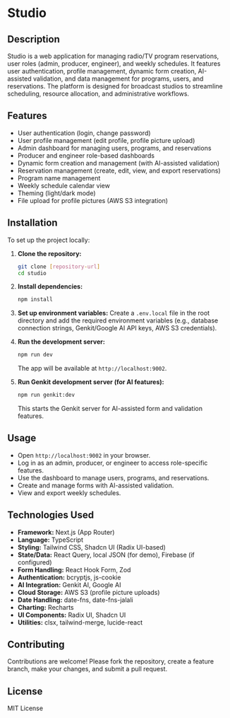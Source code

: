 
# Studio

## Description
Studio is a web application for managing radio/TV program reservations, user roles (admin, producer, engineer), and weekly schedules. It features user authentication, profile management, dynamic form creation, AI-assisted validation, and data management for programs, users, and reservations. The platform is designed for broadcast studios to streamline scheduling, resource allocation, and administrative workflows.

## Features
- User authentication (login, change password)
- User profile management (edit profile, profile picture upload)
- Admin dashboard for managing users, programs, and reservations
- Producer and engineer role-based dashboards
- Dynamic form creation and management (with AI-assisted validation)
- Reservation management (create, edit, view, and export reservations)
- Program name management
- Weekly schedule calendar view
- Theming (light/dark mode)
- File upload for profile pictures (AWS S3 integration)

## Installation
To set up the project locally:

1. **Clone the repository:**
    ```bash
    git clone [repository-url]
    cd studio
    ```

2. **Install dependencies:**
    ```bash
    npm install
    ```

3. **Set up environment variables:**
    Create a `.env.local` file in the root directory and add the required environment variables (e.g., database connection strings, Genkit/Google AI API keys, AWS S3 credentials).

4. **Run the development server:**
    ```bash
    npm run dev
    ```
    The app will be available at `http://localhost:9002`.

5. **Run Genkit development server (for AI features):**
    ```bash
    npm run genkit:dev
    ```
    This starts the Genkit server for AI-assisted form and validation features.

## Usage
- Open `http://localhost:9002` in your browser.
- Log in as an admin, producer, or engineer to access role-specific features.
- Use the dashboard to manage users, programs, and reservations.
- Create and manage forms with AI-assisted validation.
- View and export weekly schedules.

## Technologies Used
- **Framework:** Next.js (App Router)
- **Language:** TypeScript
- **Styling:** Tailwind CSS, Shadcn UI (Radix UI-based)
- **State/Data:** React Query, local JSON (for demo), Firebase (if configured)
- **Form Handling:** React Hook Form, Zod
- **Authentication:** bcryptjs, js-cookie
- **AI Integration:** Genkit AI, Google AI
- **Cloud Storage:** AWS S3 (profile picture uploads)
- **Date Handling:** date-fns, date-fns-jalali
- **Charting:** Recharts
- **UI Components:** Radix UI, Shadcn UI
- **Utilities:** clsx, tailwind-merge, lucide-react

## Contributing
Contributions are welcome! Please fork the repository, create a feature branch, make your changes, and submit a pull request.

## License
MIT License
